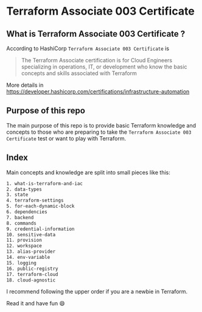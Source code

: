 # Terraform Associate 003 Certificate

## What is Terraform Associate 003 Certificate ?

According to HashiCorp `Terraform Associate 003 Certificate` is

> The Terraform Associate certification is for Cloud Engineers specializing in operations, IT, or development who know the basic concepts and skills associated with Terraform

More details in <https://developer.hashicorp.com/certifications/infrastructure-automation>

## Purpose of this repo

The main purpose of this repo is to provide basic Terraform knowledge and concepts to those who are preparing to take the `Terraform Associate 003 Certificate` test or want to play with Terraform.

## Index

Main concepts and knowledge are split into small pieces like this:

```txt
1. what-is-terraform-and-iac
2. data-types
3. state
4. terraform-settings
5. for-each-dynamic-block
6. dependencies
7. backend
8. commands
9. credential-information
10. sensitive-data
11. provision
12. workspace
13. alias-provider
14. env-variable
15. logging
16. public-registry
17. terraform-cloud
18. cloud-agnostic
```

I recommend following the upper order if you are a newbie in Terraform.

Read it and have fun :smile:
